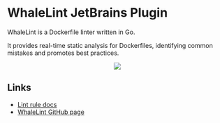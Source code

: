 # WhaleLint JetBrains Plugin

WhaleLint is a Dockerfile linter written in Go.

It provides real-time static analysis for Dockerfiles, identifying common mistakes and promotes best practices.

<p align="center">
  <img src="https://user-images.githubusercontent.com/5306361/110693878-3a926300-81e8-11eb-80c4-7041f2ecf675.gif"/>
</p>

## Links

- [Lint rule docs](https://github.com/northwood-labs/whalelint/blob/main/docs/rule/readme.md)
- [WhaleLint GitHub page](https://github.com/northwood-labs/whalelint)
